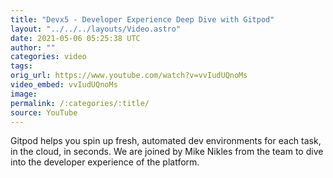 ```yaml
---
title: "Devx5 - Developer Experience Deep Dive with Gitpod"
layout: "../../../layouts/Video.astro"
date: 2021-05-06 05:25:38 UTC
author: ""
categories: video
tags: 
orig_url: https://www.youtube.com/watch?v=vvIudUQnoMs
video_embed: vvIudUQnoMs
image:
permalink: /:categories/:title/
source: YouTube
---
```

Gitpod helps you spin up fresh, automated dev environments for each task, in the cloud, in seconds. We are joined by Mike Nikles from the team to dive into the developer experience of the platform.